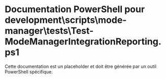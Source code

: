 # Documentation PowerShell pour development\scripts\mode-manager\tests\Test-ModeManagerIntegrationReporting.ps1

Cette documentation est un placeholder et doit être générée par un outil PowerShell spécifique.
